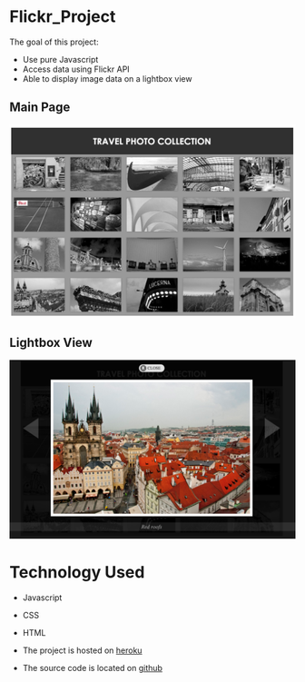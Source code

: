 # Flickr_Project
The goal of this project:
* Use pure Javascript
* Access data using Flickr API
* Able to display image data on a lightbox view

## Main Page
![Homepage](img/homepage.png)

## Lightbox View
![Lightbox](img/lightbox_sample.png)




# Technology Used
* Javascript
* CSS
* HTML

* The project is hosted on [heroku](https://radiant-ridge-3805.herokuapp.com/)
* The source code is located on [github](https://github.com/xyedagun/Flickr_Project)